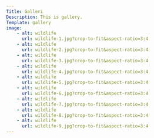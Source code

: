 ```yaml
---
Title: Galleri
Description: This is gallery.
Template: gallery
image: 
    - alt: wildlife 
      url: wildlife-1.jpg?crop-to-fit&aspect-ratio=3:4
    - alt: wildlife
      url: wildlife-2.jpg?crop-to-fit&aspect-ratio=3:4
    - alt: wildlife
      url: wildlife-3.jpg?crop-to-fit&aspect-ratio=3:4
    - alt: wildlife
      url: wildlife-4.jpg?crop-to-fit&aspect-ratio=3:4
    - alt: wildlife
      url: wildlife-5.jpg?crop-to-fit&aspect-ratio=3:4
    - alt: wildlife
      url: wildlife-6.jpg?crop-to-fit&aspect-ratio=3:4
    - alt: wildlife
      url: wildlife-7.jpg?crop-to-fit&aspect-ratio=3:4
    - alt: wildlife
      url: wildlife-8.jpg?crop-to-fit&aspect-ratio=3:4
    - alt: wildlife
      url: wildlife-9.jpg?crop-to-fit&aspect-ratio=3:4
---
```


